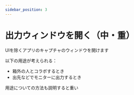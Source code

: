 ```yaml
---
sidebar_position: 3
---
```

# 出力ウィンドウを開く（中・重）

UIを除くアプリのキャプチャのウィンドウを開けます

以下の用途が考えられる：
- 箱外の人とコラボするとき  
- 出先などでモニターに出力するとき  

用途についての方法も説明すると重い